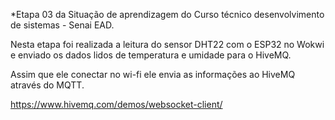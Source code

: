 *Etapa 03 da Situação de aprendizagem do Curso técnico desenvolvimento de sistemas - Senai EAD.

Nesta etapa foi realizada a leitura do sensor DHT22 com o ESP32 no Wokwi e enviado os dados lidos de temperatura e umidade para o HiveMQ.

Assim que ele conectar no wi-fi ele envia as informações ao HiveMQ através do MQTT.

https://www.hivemq.com/demos/websocket-client/
